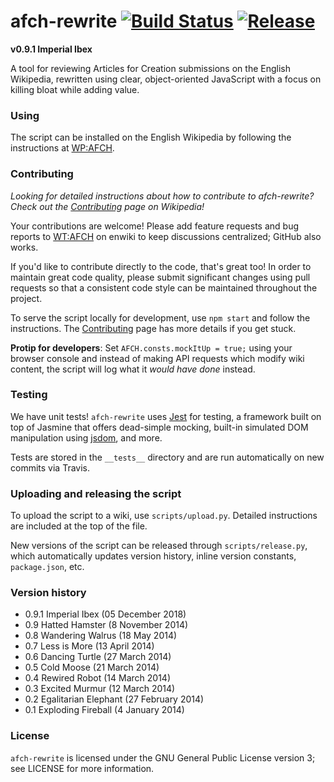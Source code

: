 afch-rewrite [![Build Status](https://travis-ci.org/WPAFC/afch-rewrite.png)](https://travis-ci.org/WPAFC/afch-rewrite) [![Release](https://img.shields.io/github/release/wpafc/afch-rewrite.svg)](https://github.com/WPAFC/afch-rewrite/releases)
============

**v0.9.1 Imperial Ibex**

A tool for reviewing Articles for Creation submissions on the English Wikipedia, rewritten using clear, object-oriented JavaScript with a focus on killing bloat while adding value.

### Using

The script can be installed on the English Wikipedia by following the instructions at [WP:AFCH](https://en.wikipedia.org/wiki/WP:AFCH).

### Contributing

*Looking for detailed instructions about how to contribute to afch-rewrite? Check out the [Contributing](https://en.wikipedia.org/wiki/Wikipedia:WikiProject_Articles_for_creation/Helper_script/Contributing) page on Wikipedia!*

Your contributions are welcome! Please add feature requests and bug reports to [WT:AFCH](https://en.wikipedia.org/wiki/WT:AFCH) on enwiki to keep discussions centralized; GitHub also works.

If you'd like to contribute directly to the code, that's great too! In order to maintain great code quality, please submit significant changes using pull requests so that a consistent code style can be maintained throughout the project.

To serve the script locally for development, use `npm start` and follow the instructions. The [Contributing](https://en.wikipedia.org/wiki/Wikipedia:WikiProject_Articles_for_creation/Helper_script/Contributing) page has more details if you get stuck.

**Protip for developers**: Set `AFCH.consts.mockItUp = true;` using your browser console and instead of making API requests which modify wiki content, the script will log what it *would have done* instead.

### Testing
We have unit tests! `afch-rewrite` uses [Jest](https://github.com/facebook/jest) for testing, a framework built on top of Jasmine that offers dead-simple mocking, built-in simulated DOM manipulation using [jsdom](https://github.com/tmpvar/jsdom), and more.

Tests are stored in the `__tests__` directory and are run automatically on new commits via Travis.

### Uploading and releasing the script
To upload the script to a wiki, use `scripts/upload.py`. Detailed instructions are included at the top of the file.

New versions of the script can be released through `scripts/release.py`, which automatically updates version history, inline version constants, `package.json`, etc.

### Version history

* 0.9.1 Imperial Ibex (05 December 2018)
* 0.9 Hatted Hamster (8 November 2014)
* 0.8 Wandering Walrus (18 May 2014)
* 0.7 Less is More (13 April 2014)
* 0.6 Dancing Turtle (27 March 2014)
* 0.5 Cold Moose (21 March 2014)
* 0.4 Rewired Robot (14 March 2014)
* 0.3 Excited Murmur (12 March 2014)
* 0.2 Egalitarian Elephant (27 February 2014)
* 0.1 Exploding Fireball (4 January 2014)

### License

`afch-rewrite` is licensed under the GNU General Public License version 3; see LICENSE for more information.
